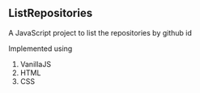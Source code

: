 ListRepositories
---
A JavaScript project to list the repositories by github id

Implemented using
1. VanillaJS
2. HTML 
3. CSS

